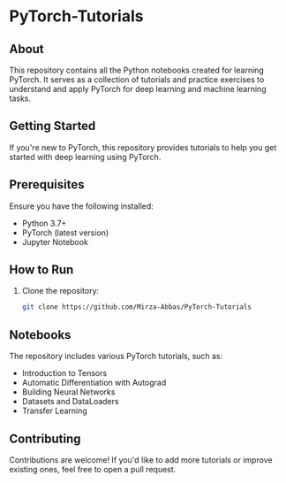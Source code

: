 # PyTorch-Tutorials

## About
This repository contains all the Python notebooks created for learning PyTorch. It serves as a collection of tutorials and practice exercises to understand and apply PyTorch for deep learning and machine learning tasks.

## Getting Started
If you're new to PyTorch, this repository provides tutorials to help you get started with deep learning using PyTorch.

## Prerequisites
Ensure you have the following installed:
- Python 3.7+
- PyTorch (latest version)
- Jupyter Notebook

## How to Run
1. Clone the repository:
   ```bash
   git clone https://github.com/Mirza-Abbas/PyTorch-Tutorials
   ```

## Notebooks
The repository includes various PyTorch tutorials, such as:
- Introduction to Tensors
- Automatic Differentiation with Autograd
- Building Neural Networks
- Datasets and DataLoaders
- Transfer Learning

## Contributing
Contributions are welcome! If you'd like to add more tutorials or improve existing ones, feel free to open a pull request.